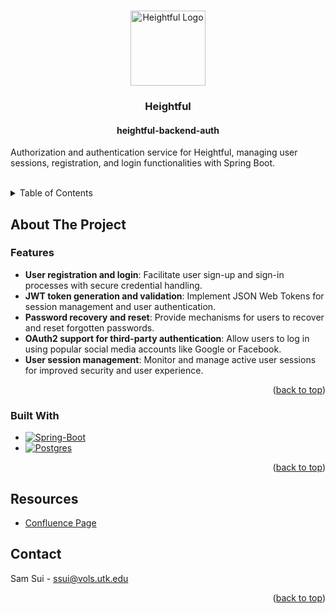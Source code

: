 <a name="top"></a>

<!-- PROJECT LOGO -->
<br />
<div align="center">
  <a href="https://github.com/heightful/heightful-backend-auth">
    <img src="https://github.com/heightful/heightful-design-assets/blob/main/logos/logo.png?raw=true" alt="Heightful Logo" width="120" height="120">
  </a>

<h3 align="center">Heightful</h3>
<h4 align="center">heightful-backend-auth</h3>
  <p align="left">
    Authorization and authentication service for Heightful, managing user sessions, registration, and login functionalities with Spring Boot.
  <br />
  <br />
  </p>
</div>


<!-- TABLE OF CONTENTS -->
<details>
  <summary>Table of Contents</summary>
  <ol>
    <li>
      <a href="#about-the-project">About The Project</a>
      <ul>
        <li><a href="#built-with">Built With</a></li>
      </ul>
    </li>
    <li>
      <a href="#getting-started">Getting Started</a>
      <ul>
        <li><a href="#prerequisites">Prerequisites</a></li>
        <li><a href="#installation">Installation</a></li>
      </ul>
    </li>
    <li><a href="#resources">Resources</a></li>
    <li><a href="#contact">Contact</a></li>
  </ol>
</details>


<!-- ABOUT THE PROJECT -->
## About The Project


### Features

* **User registration and login**: Facilitate user sign-up and sign-in processes with secure credential handling.
* **JWT token generation and validation**: Implement JSON Web Tokens for session management and user authentication.
* **Password recovery and reset**: Provide mechanisms for users to recover and reset forgotten passwords.
* **OAuth2 support for third-party authentication**: Allow users to log in using popular social media accounts like Google or Facebook.
* **User session management**: Monitor and manage active user sessions for improved security and user experience.

<p align="right">(<a href="#top">back to top</a>)</p>


### Built With

* [![Spring-Boot][Spring-Boot]][Spring-Boot-url]
* [![Postgres][Postgres]][Postgres-url]

<p align="right">(<a href="#top">back to top</a>)</p>


## Resources

* [Confluence Page](https://heightful.atlassian.net/wiki/x/BQAN)


<!-- CONTACT -->
## Contact

Sam Sui - ssui@vols.utk.edu

<p align="right">(<a href="#top">back to top</a>)</p>


<!-- MARKDOWN LINKS & IMAGES -->
[Spring-Boot]: https://img.shields.io/badge/Spring_Boot-6DB33F?style=for-the-badge&logo=Spring&logoColor=white
[Spring-Boot-url]: https://spring.io/projects/spring-boot
[Postgres]: https://img.shields.io/badge/postgresql-4169e1?style=for-the-badge&logo=postgresql&logoColor=white
[Postgres-url]: https://www.postgresql.org/
